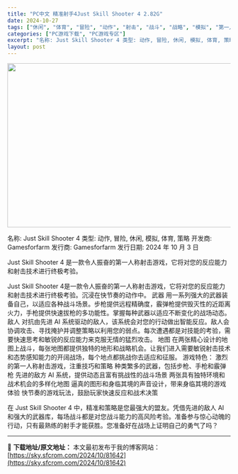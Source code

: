 ```yaml
---
title: "PC中文 精准射手4Just Skill Shooter 4 2.82G"
date: 2024-10-27
tags: ["休闲", "体育", "冒险", "动作", "射击", "战斗", "战略", "模拟", "第一人称"]
categories: ["PC游戏下载", "PC游戏专区"]
excerpt: "名称: Just Skill Shooter 4 类型: 动作, 冒险, 休闲, 模拟, 体育, 策略 开发商: Gamesforfarm 发行商: Gamesforfarm 发行日期: 2024 年 10 月 3 日 Just Skill Shooter 4 是一款令人振奋的第一人称射击游戏，它将&hellip;"
layout: post
---
```


<img class="aligncenter size-full wp-image-81643" src="https://sky.sfcrom.com/wp-content/uploads/2024/10/2024102703322974.webp" alt="" width="660" height="370" />

名称: Just Skill Shooter 4
类型: 动作, 冒险, 休闲, 模拟, 体育, 策略
开发商: Gamesforfarm
发行商: Gamesforfarm
发行日期: 2024 年 10 月 3 日

Just Skill Shooter 4 是一款令人振奋的第一人称射击游戏，它将对您的反应能力和射击技术进行终极考验。

Just Skill Shooter 4是一款令人振奋的第一人称射击游戏，它将对您的反应能力和射击技术进行终极考验。沉浸在快节奏的动作中。
武器
用一系列强大的武器装备自己，以适应各种战斗场景。步枪提供远程精确度，霰弹枪提供毁灭性的近距离火力，手枪提供快速拔枪的多功能性。掌握每种武器以适应不断变化的战场动态。
敌人
对抗由先进 AI 系统驱动的敌人，该系统会对您的行动做出智能反应。敌人会协调攻击、寻找掩护并调整策略以利用您的弱点。每次遭遇都是对技能的考验，需要快速思考和敏锐的反应能力来克服无情的猛烈攻击。
地图
在两张精心设计的地图上战斗，每张地图都提供独特的地形和战略机会。让我们进入需要敏锐射击技术和态势感知能力的开阔战场，每个地点都挑战你去适应和征服。
游戏特色：
激烈的第一人称射击游戏，注重技巧和策略
种类繁多的武器，包括步枪、手枪和霰弹枪
先进的敌方 AI 系统，提供动态且富有挑战性的战斗场景
两张具有独特环境和战术机会的多样化地图
逼真的图形和身临其境的声音设计，带来身临其境的游戏体验
快节奏的游戏玩法，鼓励玩家快速反应和战术决策

在 Just Skill Shooter 4 中，精准和策略是您最强大的盟友。凭借先进的敌人 AI 和强大的武器库，每场战斗都是对您战斗能力的高风险考验。准备参与惊心动魄的行动，只有最熟练的射手才能获胜。您准备好在战场上证明自己的勇气了吗？

---
📖 **下载地址/原文地址：** 本文最初发布于我的博客网站：[https://sky.sfcrom.com/2024/10/81642](https://sky.sfcrom.com/2024/10/81642)
